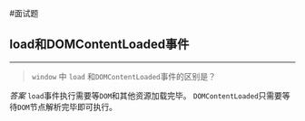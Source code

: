 #面试题 
## load和DOMContentLoaded事件
---
> `window` 中 `load` 和`DOMContentLoaded`事件的区别是？

*答案*
`load`事件执行需要等`DOM`和其他资源加载完毕。
`DOMContentLoaded`只需要等待`DOM`节点解析完毕即可执行。
